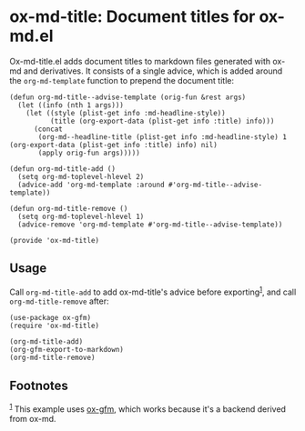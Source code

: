 
# ox-md-title: Document titles for ox-md.el

Ox-md-title.el adds document titles to markdown files generated with ox-md and derivatives. It consists of a single advice, which is added around the `org-md-template` function to prepend the document title:

```emacs-lisp
(defun org-md-title--advise-template (orig-fun &rest args)
  (let ((info (nth 1 args)))
    (let ((style (plist-get info :md-headline-style))
          (title (org-export-data (plist-get info :title) info)))
      (concat
       (org-md--headline-title (plist-get info :md-headline-style) 1 (org-export-data (plist-get info :title) info) nil)
       (apply orig-fun args)))))

(defun org-md-title-add ()
  (setq org-md-toplevel-hlevel 2)
  (advice-add 'org-md-template :around #'org-md-title--advise-template))

(defun org-md-title-remove ()
  (setq org-md-toplevel-hlevel 1)
  (advice-remove 'org-md-template #'org-md-title--advise-template))

(provide 'ox-md-title)
```


## Usage

Call `org-md-title-add` to add ox-md-title's advice before exporting<sup><a id="fnr.1" class="footref" href="#fn.1" role="doc-backlink">1</a></sup>, and call `org-md-title-remove` after:

```emacs-lisp
(use-package ox-gfm)
(require 'ox-md-title)

(org-md-title-add)
(org-gfm-export-to-markdown)
(org-md-title-remove)
```

## Footnotes

<sup><a id="fn.1" class="footnum" href="#fnr.1">1</a></sup> This example uses [ox-gfm](https://github.com/larstvei/ox-gfm), which works because it's a backend derived from ox-md.